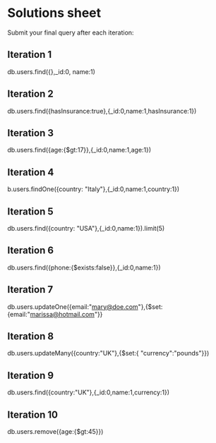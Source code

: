 # Solutions sheet

Submit your final query after each iteration:

## Iteration 1

db.users.find({},_id:0, name:1)

## Iteration 2

db.users.find({hasInsurance:true},{_id:0,name:1,hasInsurance:1})

## Iteration 3

db.users.find({age:{$gt:17}},{_id:0,name:1,age:1})

## Iteration 4

b.users.findOne({country: "Italy"},{_id:0,name:1,country:1})

## Iteration 5

db.users.find({country: "USA"},{_id:0,name:1}).limit(5)

## Iteration 6

db.users.find({phone:{$exists:false}},{_id:0,name:1})

## Iteration 7

db.users.updateOne({email:"mary@doe.com"},{$set:{email:"marissa@hotmail.com"}}

## Iteration 8

db.users.updateMany({country:"UK"},{$set:{ "currency":"pounds"}})

## Iteration 9

db.users.find({country:"UK"},{_id:0,name:1,currency:1})

## Iteration 10

db.users.remove({age:{$gt:45}})